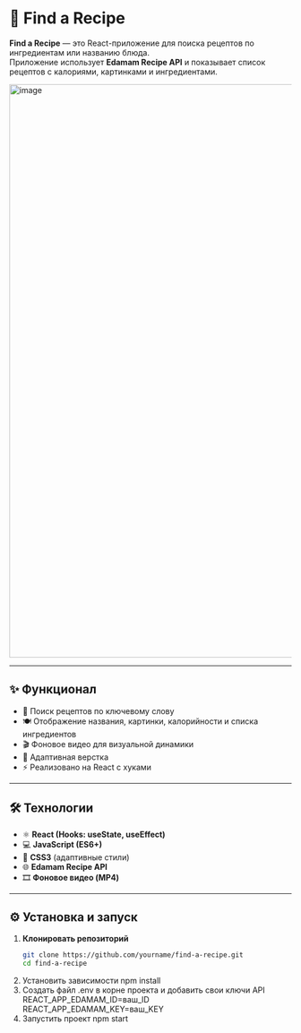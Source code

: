 # 🍋 Find a Recipe

**Find a Recipe** — это React-приложение для поиска рецептов по ингредиентам или названию блюда.  
Приложение использует **Edamam Recipe API** и показывает список рецептов с калориями, картинками и ингредиентами.  

<img width="1536" height="1024" alt="image" src="https://github.com/user-attachments/assets/64b6132e-cd79-4626-8361-6926456570af" />

---

## ✨ Функционал

- 🔎 Поиск рецептов по ключевому слову  
- 🍽️ Отображение названия, картинки, калорийности и списка ингредиентов  
- 🎬 Фоновое видео для визуальной динамики  
- 📱 Адаптивная верстка  
- ⚡ Реализовано на React с хуками  

---

## 🛠️ Технологии

- ⚛️ **React (Hooks: useState, useEffect)**  
- 💻 **JavaScript (ES6+)**  
- 🎨 **CSS3** (адаптивные стили)  
- 🌐 **Edamam Recipe API**  
- 🎞️ **Фоновое видео (MP4)**  

---
## ⚙️ Установка и запуск

1. **Клонировать репозиторий**  
   ```bash
   git clone https://github.com/yourname/find-a-recipe.git
   cd find-a-recipe
2. Установить зависимости
npm install
3. Создать файл .env в корне проекта и добавить свои ключи API
   REACT_APP_EDAMAM_ID=ваш_ID
REACT_APP_EDAMAM_KEY=ваш_KEY
4. Запустить проект
npm start



